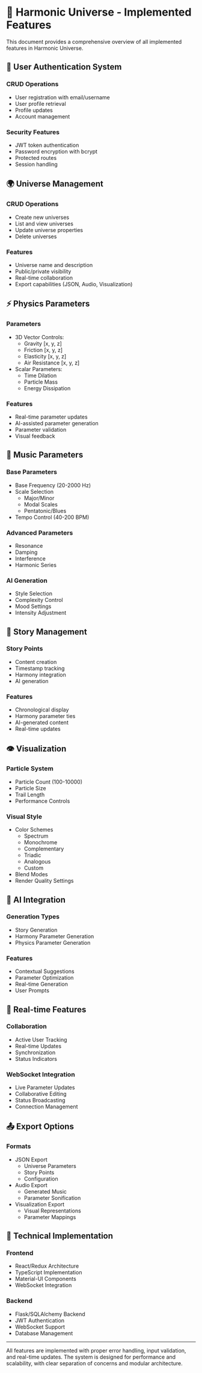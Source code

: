 # 🌌 Harmonic Universe - Implemented Features

This document provides a comprehensive overview of all implemented features in Harmonic Universe.

## 🔐 User Authentication System

### CRUD Operations

- User registration with email/username
- User profile retrieval
- Profile updates
- Account management

### Security Features

- JWT token authentication
- Password encryption with bcrypt
- Protected routes
- Session handling

## 🌍 Universe Management

### CRUD Operations

- Create new universes
- List and view universes
- Update universe properties
- Delete universes

### Features

- Universe name and description
- Public/private visibility
- Real-time collaboration
- Export capabilities (JSON, Audio, Visualization)

## ⚡ Physics Parameters

### Parameters

- 3D Vector Controls:
  - Gravity [x, y, z]
  - Friction [x, y, z]
  - Elasticity [x, y, z]
  - Air Resistance [x, y, z]
- Scalar Parameters:
  - Time Dilation
  - Particle Mass
  - Energy Dissipation

### Features

- Real-time parameter updates
- AI-assisted parameter generation
- Parameter validation
- Visual feedback

## 🎵 Music Parameters

### Base Parameters

- Base Frequency (20-2000 Hz)
- Scale Selection
  - Major/Minor
  - Modal Scales
  - Pentatonic/Blues
- Tempo Control (40-200 BPM)

### Advanced Parameters

- Resonance
- Damping
- Interference
- Harmonic Series

### AI Generation

- Style Selection
- Complexity Control
- Mood Settings
- Intensity Adjustment

## 📖 Story Management

### Story Points

- Content creation
- Timestamp tracking
- Harmony integration
- AI generation

### Features

- Chronological display
- Harmony parameter ties
- AI-generated content
- Real-time updates

## 👁️ Visualization

### Particle System

- Particle Count (100-10000)
- Particle Size
- Trail Length
- Performance Controls

### Visual Style

- Color Schemes
  - Spectrum
  - Monochrome
  - Complementary
  - Triadic
  - Analogous
  - Custom
- Blend Modes
- Render Quality Settings

## 🤖 AI Integration

### Generation Types

- Story Generation
- Harmony Parameter Generation
- Physics Parameter Generation

### Features

- Contextual Suggestions
- Parameter Optimization
- Real-time Generation
- User Prompts

## 🔄 Real-time Features

### Collaboration

- Active User Tracking
- Real-time Updates
- Synchronization
- Status Indicators

### WebSocket Integration

- Live Parameter Updates
- Collaborative Editing
- Status Broadcasting
- Connection Management

## 📤 Export Options

### Formats

- JSON Export
  - Universe Parameters
  - Story Points
  - Configuration
- Audio Export
  - Generated Music
  - Parameter Sonification
- Visualization Export
  - Visual Representations
  - Parameter Mappings

## 🔧 Technical Implementation

### Frontend

- React/Redux Architecture
- TypeScript Implementation
- Material-UI Components
- WebSocket Integration

### Backend

- Flask/SQLAlchemy Backend
- JWT Authentication
- WebSocket Support
- Database Management

---

All features are implemented with proper error handling, input validation, and real-time updates. The system is designed for performance and scalability, with clear separation of concerns and modular architecture.
